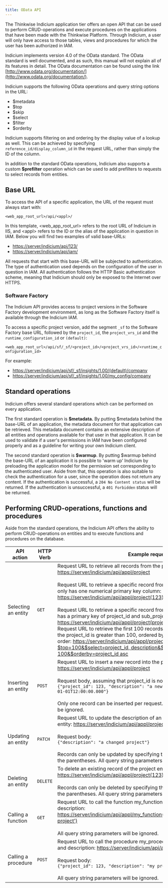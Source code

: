 ```yaml
---
title: OData API
---
```


The Thinkwise Indicium application tier offers an open API that can be used to perform CRUD-operations and execute procedures on the applications that have been made with the Thinkwise Platform. Through Indicium, a user will only have access to those tables, views and procedures for which the user has been authorized in IAM.

Indicium implements version 4.0 of the OData standard. The OData standard is well documented, and as such, this manual will not explain all of its features in detail. The OData documentation can be found using the link [http://www.odata.org/documentation/](http://www.odata.org/documentation/).

Indicium supports the following OData operations and query string options in the URL:

* $metadata
* $top
* $skip
* $select
* $filter
* $orderby

Indicium supports filtering on and ordering by the display value of a lookup as well. This can be achieved by specifying `reference_id/display_column_id` in the request URL, rather than simply the ID of the column.

In addition to the standard OData operations, Indicium also supports a custom **$prefilter** operation which can be used to add prefilters to requests to select records from entities.

## Base URL

To access the API of a specific application, the URL of the request must always start with:

`<web_app_root_url>/api/<appl>/`

In this template, &lt;web_app_root_url&gt; refers to the root URL of Indicium in IIS, and &lt;appl&gt; refers to the ID or the alias of the application in question in IAM. Below you will find two examples of valid base-URLs:

* [https://server/indicium/api/123/](https://server/indicium/api/123/)
* [https://server/indicium/api/iam/](https://server/indicium/api/iam/)

All requests that start with this base-URL will be subjected to authentication. The type of authentication used depends on the configuration of the user in question in IAM. All authentication follows the HTTP Basic authentication scheme, meaning that Indicium should only be exposed to the Internet over HTTPS.

### Software Factory

The Indicium API provides access to project versions in the Software Factory development environment, as long as the Software Factory itself is available through the Indicium IAM.

To access a specific project version, add the segment `_sf` to the Software Factory base URL, followed by the `project_id`, the `project_vrs_id` and the `runtime_configuration_id` or `(default)`:

`<web_app_root_url>/api/sf/_sf/<project_id>/<project_vrs_id>/<runtime_configuration_id>`

For example:

* [https://server/indicium/api/sf/_sf/insights/1.00/\(default\)/company](https://server/indicium/api/sf/_sf/insights/1.00/%28default%29/company)
* [https://server/indicium/api/sf/_sf/insights/1.00/my_config/company](https://server/indicium/api/sf/_sf/insights/1.00/my_config/company)

## Standard operations

Indicium offers several standard operations which can be performed on every application.

The first standard operation is **$metadata.** By putting $metadata behind the base-URL of an application, the metadata document for that application can be retrieved. This metadata document contains an extensive description of all entities and operations available for that user in that application. It can be used to validate if a user's permissions in IAM have been configured properly and as a guideline for writing your own Indicium client.

The second standard operation is **$warmup**. By putting $warmup behind the base-URL of an application it is possible to 'warm up' Indicium by preloading the application model for the permission set corresponding to the authenticated user. Aside from that, this operation is also suitable to check the authentication for a user, since the operation does not return any content. If the authentication is successful, a `204 No Content status` will be returned. If the authentication is unsuccessful, a `401 Forbidden` status will be returned.

## Performing CRUD-operations, functions and procedures

Aside from the standard operations, the Indicium API offers the ability to perform CRUD-operations on entities and to execute functions and procedures on the database.

| API action          | HTTP Verb | Example request                                              |
| ------------------- | --------- | ------------------------------------------------------------ |
| Selecting an entity | `GET   `  | Request URL to retrieve all records from the project entity: [https://server/indicium/api/appl/project](https://server/indicium/api/appl/project) <br><br>Request URL to retrieve a specific record from the project entity, given that it only has one numerical primary key column: [https://server/indicium/api/appl/project\(123\)](https://server/indicium/api/appl/project%28123%29) <br><br>Request URL to retrieve a specific record from the sub_project entity, which has a primary key of project_id and sub_project_id: [https://server/indicium/api/appl/project\(project_id=123,subproject_id=321\)](https://server/indicium/api/appl/project%28project_id=123,subproject_id=321%29) <br>Request URL to retrieve the first 100 records from the project entity where the project_id is greater than 100, ordered by the project id in ascending order: [https://server/indicium/api/appl/project?$top=100&$select=project_id, description&$filter=project_id gt 100&$orderby=project_id asc](https://server/indicium/api/appl/project?$top=100&$select=project_id,%20description&$filter=project_id%20gt%20100&$orderby=project_id%20asc) |
| Inserting an entity | `POST  `  | Request URL to insert a new record into the project entity: [https://server/indicium/api/appl/project](https://server/indicium/api/appl/project) <br><br>Request body, assuming that project_id is not an identity: <br>`{"project_id": 123, "description": "a new project", "deadline": "2017-01-01T12:00:00.000"}` <br><br>Only one record can be inserted per request. All query string parameters will be ignored. |
| Updating an entity  | `PATCH `  | Request URL to update the description of an existing record of the project entity: [https://server/indicium/api/appl/project\(123\)](https://server/indicium/api/appl/project%28123%29)  <br><br>Request body:  <br>`{"description": "a changed project"}` <br><br>Records can only be updated by specifying their entire primary key between the parentheses. All query string parameters will be ignored. |
| Deleting an entity  | `DELETE`  | To delete an existing record of the project entity: [https://server/indicium/api/appl/project\(123\)](https://server/indicium/api/appl/project%28123%29) <br><br>Records can only be deleted by specifying their entire primary key between the parentheses. All query string parameters will be ignored. |
| Calling a function  | `GET   `  | Request URL to call the function my_function with parameters project_id and description: [https://server/indicium/api/appl/my_function\(project_id=123,description='my project'\)](https://server/indicium/api/appl/my_function%28project_id=123,description='my%20project'%29)<br><br>All query string parameters will be ignored. |
| Calling a procedure | `POST  `  | Request URL to call the procedure my_procedure with parameters project_id and description: [https://server/indicium/api/appl/my_procedure](https://server/indicium/api/appl/my_procedure) <br><br>Request body: <br>`{"project_id": 123, "description": "my project"}`<br><br> All query string parameters will be ignored. |
